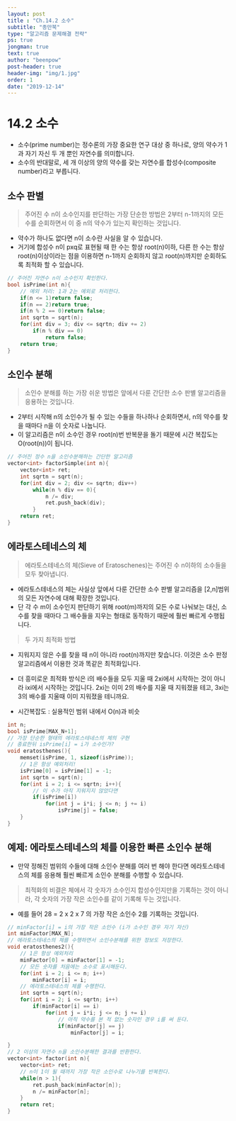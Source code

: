 ```yaml
---
layout: post
title : "Ch.14.2 소수"
subtitle: "종만북"
type: "알고리즘 문제해결 전략"
ps: true
jongman: true
text: true
author: "beenpow"
post-header: true
header-img: "img/1.jpg"
order: 1
date: "2019-12-14"
---
```


# 14.2 소수

- 소수(prime number)는 정수론의 가장 중요한 연구 대상 중 하나로, 양의 약수가 1과 자기 자신 두 개
  뿐인 자연수를 의미합니다.
- 소수의 반대말로, 세 개 이상의 양의 약수를 갖는 자연수를 합성수(composite number)라고 부릅니다.

## 소수 판별

> 주어진 수 n이 소수인지를 판단하는 가장 단순한 방법은 2부터 n-1까지의 모든 수를 순회하면서 이 중
> n의 약수가 있는지 확인하는 것입니다.
- 약수가 하나도 없다면 n이 소수란 사실을 알 수 있습니다.
- 거기에 합성수 n이 pxq로 표현될 때 한 수는 항상 root(n)이하, 다른 한 수는 항상 
  root(n)이상이라는 점을 이용하면 n-1까지 순회하지 않고 root(n)까지만 순회하도록 최적화 할 수 있습니다.

```cpp
// 주어진 자연수 n이 소수인지 확인한다.
bool isPrime(int n){
    // 예외 처리: 1과 2는 예외로 처리한다.
    if(n <= 1)return false;
    if(n == 2)return true;
    if(n % 2 == 0)return false;
    int sqrtn = sqrt(n);
    for(int div = 3; div <= sqrtn; div += 2)
        if(n % div == 0)
            return false;
    return true;
}
```

## 소인수 분해

> 소인수 분해를 하는 가장 쉬운 방법은 앞에서 다룬 간단한 소수 판별 알고리즘을 응용하는 것입니다.
- 2부터 시작해 n의 소인수가 될 수 있는 수들을 하나하나 순회하면서, n의 약수를 찾을 때마다 n을 이
  숫자로 나눕니다.
- 이 알고리즘은 n이 소수인 경우 root(n)번 반복문을 돌기 때문에 시간 복잡도는 O(root(n))이 됩니다.

```cpp
// 주어진 정수 n을 소인수분해하는 간단한 알고리즘
vector<int> factorSimple(int n){
    vector<int> ret;
    int sqrtn = sqrt(n);
    for(int div = 2; div <= sqrtn; div++)
        while(n % div == 0){
            n /= div;
            ret.push_back(div);
        }
    return ret;
}
```

## 에라토스테네스의 체

> 에라토스테네스의 체(Sieve of Eratoschenes)는 주어진 수 n이하의 소수들을 모두 찾아냅니다.
- 에라토스테네스의 체는 사실상 앞에서 다룬 간단한 소수 판별 알고리즘을 [2,n]범위의 모든 자연수에
  대해 확장한 것입니다.
- 단 각 수 m이 소수인지 판단하기 위해 root(m)까지의 모든 수로 나눠보는 대신, 소수를 찾을 때마다 그
  배수들을 지우는 형태로 동작하기 때문에 훨씬 빠르게 수행됩니다.

> 두 가지 최적화 방법
- 지워지지 않은 수를 찾을 때 n이 아니라 root(n)까지만 찾습니다. 이것은 소수 판정 알고리즘에서 이용한
  것과 똑같은 최적화입니다.
- 더 흥미로운 최적화 방식은 i의 배수들을 모두 지울 때 2xi에서 시작하는 것이 아니라 ixi에서 시작하는
  것입니다. 2xi는 이미 2의 배수를 지울 때 지워졌을 테고, 3xi는 3의 배수를 지울때 이미 지워졌을
  테니까요.

- 시간복잡도 : 실용적인 범위 내에서 O(n)과 비슷

```cpp
int n;
bool isPrime[MAX_N+1];
// 가장 단순한 형태의 에라토스테네스의 체의 구현
// 종료한뒤 isPrime[i] = i가 소수인가?
void eratosthenes(){
    memset(isPrime, 1, sizeof(isPrime));
    // 1은 항상 예외처리!
    isPrime[0] = isPrime[1] = -1;
    int sqrtn = sqrt(n);
    for(int i = 2; i <= sqrtn; i++){
        // 이 수가 아직 지워지지 않았다면
        if(isPrime[i])
            for(int j = i*i; j <= n; j += i)
                isPrime[j] = false;
    }
}
```
## 예제: 에라토스테네스의 체를 이용한 빠른 소인수 분해

- 만약 정해진 범위의 수들에 대해 소인수 분해를 여러 번 해야 한다면 에라토스테네스의 체를 응용해 훨씬
  빠르게 소인수 분해를 수행할 수 있습니다.

> 최적화의 비결은 체에서 각 숫자가 소수인지 합성수인지만을 기록하는 것이 아니라, 각 숫자의 가장 작은
> 소인수를 같이 기록해 두는 것입니다.
- 예를 들어 28 = 2 x 2 x 7 의 가장 작은 소인수 2를 기록하는 것입니다.

```cpp
// minFactor[i] = i의 가장 작은 소인수 (i가 소수인 경우 자기 자신)
int minFactor[MAX_N];
// 에라토스테네스의 체를 수행하면서 소인수분해를 위한 정보도 저장한다.
void eratosthenes2(){
    // 1은 항상 예외처리
    minFactor[0] = minFactor[1] = -1;
    // 모든 숫자를 처음에는 소수로 표시해둔다.
    for(int i = 2; i <= n; i++)
        minFactor[i] = i;
    // 에라토스테네스의 체를 수행한다.
    int sqrtn = sqrt(n);
    for(int i = 2; i <= sqrtn; i++)
        if(minFactor[i] == i)
            for(int j = i*i; j <= n; j += i)
                // 아직 약수를 본 적 없는 숫자인 경우 i를 써 둔다.
                if(minFactor[j] == j)
                    minFactor[j] = i;

}
// 2 이상의 자연수 n을 소인수분해한 결과를 반환한다.
vector<int> factor(int n){
    vector<int> ret;
    // n이 1이 될 때까지 가장 작은 소인수로 나누기를 반복한다.
    while(n > 1){
        ret.push_back(minFactor[n]);
        n /= minFactor[n];
    }
    return ret;
}
```
